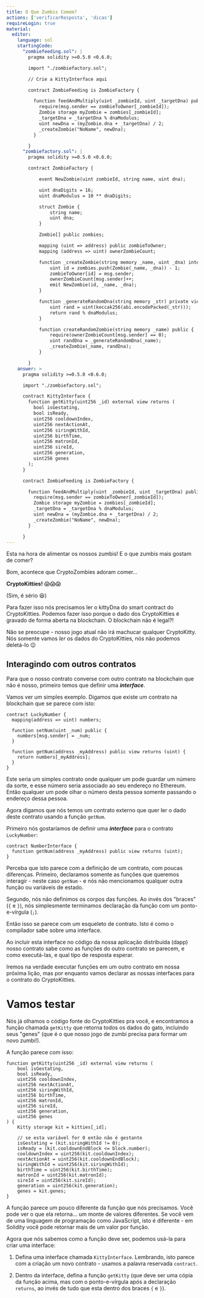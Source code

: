 ```yaml
---
title: O Que Zumbis Comem?
actions: ['verificarResposta', 'dicas']
requireLogin: true
material:
  editor:
    language: sol
    startingCode:
      "zombiefeeding.sol": |
        pragma solidity >=0.5.0 <0.6.0;

        import "./zombiefactory.sol";

        // Crie a KittyInterface aqui

        contract ZombieFeeding is ZombieFactory {

          function feedAndMultiply(uint _zombieId, uint _targetDna) public {
            require(msg.sender == zombieToOwner[_zombieId]);
            Zombie storage myZombie = zombies[_zombieId];
            _targetDna = _targetDna % dnaModulus;
            uint newDna = (myZombie.dna + _targetDna) / 2;
            _createZombie("NoName", newDna);
          }

        }
      "zombiefactory.sol": |
        pragma solidity >=0.5.0 <0.6.0;

        contract ZombieFactory {

            event NewZombie(uint zombieId, string name, uint dna);

            uint dnaDigits = 16;
            uint dnaModulus = 10 ** dnaDigits;

            struct Zombie {
                string name;
                uint dna;
            }

            Zombie[] public zombies;

            mapping (uint => address) public zombieToOwner;
            mapping (address => uint) ownerZombieCount;

            function _createZombie(string memory _name, uint _dna) internal {
                uint id = zombies.push(Zombie(_name, _dna)) - 1;
                zombieToOwner[id] = msg.sender;
                ownerZombieCount[msg.sender]++;
                emit NewZombie(id, _name, _dna);
            }

            function _generateRandomDna(string memory _str) private view returns (uint) {
                uint rand = uint(keccak256(abi.encodePacked(_str)));
                return rand % dnaModulus;
            }

            function createRandomZombie(string memory _name) public {
                require(ownerZombieCount[msg.sender] == 0);
                uint randDna = _generateRandomDna(_name);
                _createZombie(_name, randDna);
            }

        }
    answer: >
      pragma solidity >=0.5.0 <0.6.0;

      import "./zombiefactory.sol";

      contract KittyInterface {
        function getKitty(uint256 _id) external view returns (
          bool isGestating,
          bool isReady,
          uint256 cooldownIndex,
          uint256 nextActionAt,
          uint256 siringWithId,
          uint256 birthTime,
          uint256 matronId,
          uint256 sireId,
          uint256 generation,
          uint256 genes
        );
      }

      contract ZombieFeeding is ZombieFactory {

        function feedAndMultiply(uint _zombieId, uint _targetDna) public {
          require(msg.sender == zombieToOwner[_zombieId]);
          Zombie storage myZombie = zombies[_zombieId];
          _targetDna = _targetDna % dnaModulus;
          uint newDna = (myZombie.dna + _targetDna) / 2;
          _createZombie("NoName", newDna);
        }

      }
---
```


Esta na hora de alimentar os nossos zumbis! E o que zumbis mais gostam de comer?

Bom, acontece que CryptoZombies adoram comer...

**CryptoKitties!** 😱😱😱

(Sim, é sério 😆)

Para fazer isso nós precisamos ler o kittyDna do smart contract do CryptoKitties. Podemos fazer isso porque o dado dos CryptoKitties é gravado de forma aberta na blockchain. O blockchain não é legal?!

Não se preocupe - nosso jogo atual não irá machucar qualquer CryptoKitty. Nós somente vamos *ler* os dados do CryptoKitties, nós não podemos deletá-lo 😉

## Interagindo com outros contratos

Para que o nosso contrato converse com outro contrato na blockchain que não é nosso, primeiro temos que definir uma **_interface_**.

Vamos ver um simples exemplo. Digamos que existe um contrato na blockchain que se parece com isto:

```
contract LuckyNumber {
  mapping(address => uint) numbers;

  function setNum(uint _num) public {
    numbers[msg.sender] = _num;
  }

  function getNum(address _myAddress) public view returns (uint) {
    return numbers[_myAddress];
  }
}
```

Este seria um simples contrato onde qualquer um pode guardar um número da sorte, e esse número seria associado ao seu endereço no Ethereum. Então qualquer um pode olhar o número desta pessoa somente passando o endereço dessa pessoa.

Agora digamos que nós temos um contrato externo que quer ler o dado deste contrato usando a função `getNum`.

Primeiro nós gostaríamos de definir uma **_interface_** para o contrato `LuckyNumber`:

```
contract NumberInterface {
  function getNum(address _myAddress) public view returns (uint);
}
```

Perceba que isto parece com a definição de um contrato, com poucas diferenças. Primeiro, declaramos somente as funções que queremos interagir - neste caso `getNum` - e nós não mencionamos qualquer outra função ou variáveis de estado.

Segundo, nós não definimos os corpos das funções. Ao invés dos "braces" (`{` e `}`), nós simplesmente terminamos declaração da função com um ponto-e-vírgula (`;`).

Então isso se parece com um esqueleto de contrato. Isto é como o compilador sabe sobre uma interface.

Ao incluir esta interface no código da nossa aplicação distribuída (dapp) nosso contrato sabe como as funções do outro contrato se parecem, e como executá-las, e qual tipo de resposta esperar.

Iremos na verdade executar funções em um outro contrato em nossa próxima lição, mas por enquanto vamos declarar as nossas interfaces para o contrato do CryptoKitties.

# Vamos testar

Nós já olhamos o código fonte do CryptoKitties pra você, e encontramos a função chamada `getKitty` que retorna todos os dados do gato, incluindo seus "genes" (que é o que nosso jogo de zumbi precisa para formar um novo zumbi!).

A função parece com isso:

```
function getKitty(uint256 _id) external view returns (
    bool isGestating,
    bool isReady,
    uint256 cooldownIndex,
    uint256 nextActionAt,
    uint256 siringWithId,
    uint256 birthTime,
    uint256 matronId,
    uint256 sireId,
    uint256 generation,
    uint256 genes
) {
    Kitty storage kit = kitties[_id];

    // se esta variável for 0 então não é gestante
    isGestating = (kit.siringWithId != 0);
    isReady = (kit.cooldownEndBlock <= block.number);
    cooldownIndex = uint256(kit.cooldownIndex);
    nextActionAt = uint256(kit.cooldownEndBlock);
    siringWithId = uint256(kit.siringWithId);
    birthTime = uint256(kit.birthTime);
    matronId = uint256(kit.matronId);
    sireId = uint256(kit.sireId);
    generation = uint256(kit.generation);
    genes = kit.genes;
}
```

A função parece um pouco diferente da função que nós precisamos. Você pode ver o que ela retorna... um monte de valores diferentes. Se você vem de uma linguagem de programação como JavaScript, isto é diferente - em Solidity você pode retornar mais de um valor por função.

Agora que nós sabemos como a função deve ser, podemos usá-la para criar uma interface:

1. Defina uma interface chamada `KittyInterface`. Lembrando, isto parece com a criação um novo contrato - usamos a palavra reservada `contract`.

2. Dentro da interface, defina a função `getKitty` (que deve ser uma cópia da função acima, mas com o ponto-e-vírgula após a declaração `returns`, ao invés de tudo que esta dentro dos braces `{` e `}`).
